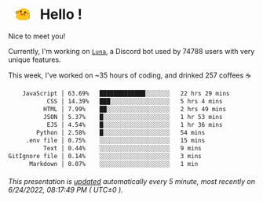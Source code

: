 <h1>   <img src="./spoinky.gif" style="vertical-align:middle;" width="30px">   Hello ! </h1>

Nice to meet you!

Currently, I'm working on <a href='https://github.com/Asgarrrr/Luna'>`Luna`</a>, a Discord bot used by 74788 users with very unique features.

This week, I've worked on ~35 hours of coding, and drinked 257 coffees ☕

```
    JavaScript │ 63.69%   █████████████░░░░░░░   22 hrs 29 mins
           CSS │ 14.39%   ███░░░░░░░░░░░░░░░░░   5 hrs 4 mins
          HTML │ 7.99%    ██░░░░░░░░░░░░░░░░░░   2 hrs 49 mins
          JSON │ 5.37%    █░░░░░░░░░░░░░░░░░░░   1 hr 53 mins
           EJS │ 4.54%    █░░░░░░░░░░░░░░░░░░░   1 hr 36 mins
        Python │ 2.58%    █░░░░░░░░░░░░░░░░░░░   54 mins
     .env file │ 0.75%    ░░░░░░░░░░░░░░░░░░░░   15 mins
          Text │ 0.44%    ░░░░░░░░░░░░░░░░░░░░   9 mins
GitIgnore file │ 0.14%    ░░░░░░░░░░░░░░░░░░░░   3 mins
      Markdown │ 0.07%    ░░░░░░░░░░░░░░░░░░░░   1 min
```

###### This presentation is [updated](https://github.com/Asgarrrr) automatically every 5 minute, most recently on 6/24/2022, 08:17:49 PM ( UTC±0 ).